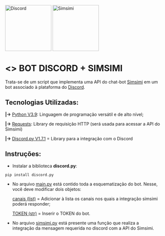 <div style="display: inline_block">
  <img align="center" alt="Discord" src="https://github.com/AndreMartins21/Simsimi-no-Discord/blob/main/Images/discord_logo.png" width="150" height="150">
  <img align="center" alt="Simsimi" src="https://github.com/AndreMartins21/Simsimi-no-Discord/blob/main/Images/Logo%20Simsimi.png" width="150" height="150">
  
</div>

# <> BOT DISCORD + SIMSIMI  

  Trata-se de um script que implementa uma API do chat-bot [Simsimi](https://www.simsimi.com/) em um bot associado à plataforma do [Discord](https://discord.com/).
  
## Tecnologias Utilizadas:

**|->** [Python V3.9](https://www.python.org/): Linguagem de programação versátil e de alto nível;

**|->** [Requests](https://docs.python-requests.org/en/master/): Library de requisição HTTP (será usada para acessar a API do Simsimi)

**|->** [Discord.py V1.7.1](https://discordpy.readthedocs.io/en/stable/) = Library para a integração com o Discord


## Instruções:

- Instalar a biblioteca **discord.py**:
```
pip install discord.py
```

- No arquivo [main.py](https://github.com/AndreMartins21/Simsimi-Discord/blob/main/main.py) está contido toda a esquematização do bot. Nesse, você deve modificar dois objetos: 

    [canais (list)](https://github.com/AndreMartins21/Simsimi-Discord/blob/01fb7c2ae741aad65395eecc99822f8aea27a5fc/main.py#L10) = Adicionar à lista os canais nos quais a integração simsimi poderá responder;

    [TOKEN (str)](https://github.com/AndreMartins21/Simsimi-Discord/blob/a60bd59b0e6e6ff9b7ce79e746ae3f2dbe65641d/main.py#L29) = Inserir o TOKEN do bot. 

- No arquivo [simsimi.py](https://github.com/AndreMartins21/Simsimi-Discord/blob/main/simsimi.py) está presente uma função que realiza a integração da mensagem requerida no discord com a API do Simsimi.

